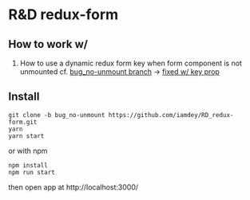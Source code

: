# R&D redux-form

## How to work w/

1. How to use a dynamic redux form key when form component is not unmounted cf. [bug_no-unmount branch](https://github.com/iamdey/RD_redux-form/tree/bug_no-unmount) -> [fixed w/ key prop](https://github.com/erikras/redux-form/issues/2886#issuecomment-299426767)


## Install

```
git clone -b bug_no-unmount https://github.com/iamdey/RD_redux-form.git
yarn
yarn start
```

or with npm

```
npm install
npm run start
```

then open app at http://localhost:3000/
